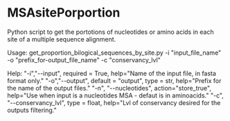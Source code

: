 # MSAsitePorportion

Python script to get the portotions of nucleotides or amino acids in each site of a multiple sequence alignment.


Usage:
  get_proportion_bilogical_sequences_by_site.py -i "input_file_name" -o "prefix_for-output_file_name" -c "conservancy_lvl"

Help:
  "-i","--input", required = True, help="Name of the input file, in fasta format only."
  "-o","--output", default = "output", type = str, help="Prefix for the name of the output files."
  "-n", "--nucleotides", action="store_true", help="Use when input is a nucleotides MSA - defaut is in aminoacids."
  "-c", "--conservancy_lvl", type = float, help="Lvl of conservancy desired for the outputs filtering."
